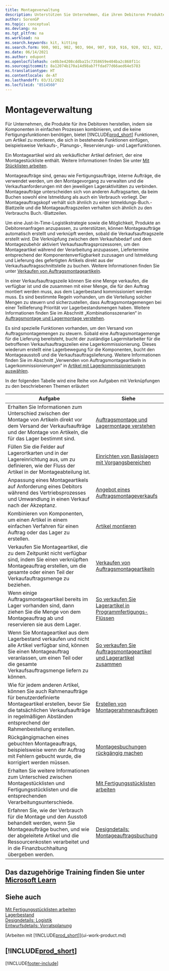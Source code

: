 ```yaml
---
title: Montageverwaltung
description: Unterstützen Sie Unternehmen, die ihren Debitoren Produkte vorsetzen, indem sie Komponenten in einfachen Prozessen kombinieren, ohne dass eine Fertigungsfunktionalität erforderlich ist.
author: SorenGP
ms.topic: conceptual
ms.devlang: na
ms.tgt_pltfrm: na
ms.workload: na
ms.search.keywords: kit, kitting
ms.search.form: 900, 901, 902, 903, 904, 907, 910, 916, 920, 921, 922, 923, 940, 941, 942, 930, 931, 932, 914, 915, 905
ms.date: 06/14/2021
ms.author: edupont
ms.openlocfilehash: ce0b3e4208cddba15c7358659e404ba2c868f11c
ms.sourcegitcommit: 8a12074b170a14d98ab7ffdad77d66aed64e5783
ms.translationtype: HT
ms.contentlocale: de-AT
ms.lasthandoff: 03/31/2022
ms.locfileid: "8514560"
---
```

# <a name="assembly-management"></a>Montageverwaltung
Für Unternehmen, die Produkte für ihre Debitoren herstellen, indem sie Komponenten in einfachen Prozessen kombinieren, und die keine Fertigungsfunktionen benötigen, bietet [!INCLUDE[prod_short](includes/prod_short.md)] Funktionen, um Artikel zu montieren, die sich in bestehende Funktionen einfügen, beispielsweise Verkaufs-, Planungs-, Reservierungs- und Lagerfunktionen.  

 Ein Montageartikel wird als verkäuflicher Artikel definiert, der eine Montagestückliste enthält. Weitere Informationen finden Sie unter [Mit Stücklisten arbeiten](inventory-how-work-BOMs.md).

 Montageaufträge sind, genau wie Fertigungsaufträge, interne Aufträge, die verwendet werden, um den Montagevorgang zu verwalten und die Verkaufsanforderungen mit den jeweiligen Lageraktivitäten zu verbinden. Montageaufträge unterscheiden sich von anderen Auftragsarten, da beim Buchen sowohl eine Istmeldung als auch ein Verbrauch vorliegt. Der Montageauftragskopf verhält sich ähnlich zu einer Istmeldungs-Buch.-Blattzeile und die Montageauftragszeilen verhalten sich ähnlich zu den Verbrauchs Buch.-Blattzeilen.  

 Um eine Just-In-Time-Logistikstrategie sowie die Möglichkeit, Produkte an Debitorenanfragen anzupassen, zu unterstützen, können Montageaufträge automatisch erstellt und verknüpft werden, sobald die Verkaufsauftragszeile erstellt wird. Die Verknüpfung zwischen dem Verkaufsbedarf und dem Montagezubehör aktiviert Verkaufsauftragsprozessoren, um den Montageartikel während der Verarbeitung anzupassen, Liefertermine entsprechend der Komponentenverfügbarkeit zuzusagen und Istmeldung und Lieferung des gefertigten Artikels direkt aus der Verkaufsauftragsschnittstelle zu buchen. Weitere Informationen finden Sie unter [Verkaufen von Auftragsmontageartikeln](assembly-how-to-sell-items-assembled-to-order.md).  

 In einer Verkaufsauftragszeile können Sie eine Menge verkaufen, die verfügbar ist und die zusammen mit einer Menge, die für den Auftrag montiert werden muss, aus dem Lagerbestand kommissioniert werden muss. Es sind bestimmte Regeln vorhanden, um die Verteilung solcher Mengen zu steuern und sicherzustellen, dass Auftragsmontagemengen bei einer Teillieferung Priorität vor Lagerbestandsmengen haben. Weitere Informationen finden Sie im Abschnitt „Kombinationsszenarien“ in [Auftragsmontage und Lagermontage verstehen](assembly-assemble-to-order-or-assemble-to-stock.md).  

 Es sind spezielle Funktionen vorhanden, um den Versand von Auftragsmontagemengen zu steuern. Sobald eine Auftragsmontagemenge für die Lieferung bereitsteht, bucht der zuständige Lagermitarbeiter für die betroffenen Verkaufsauftragszeilen eine Lagerkommissionierung. Dieses wiederum erstellt eine Lagerbewegung für die Komponenten, bucht den Montageausstoß und die Verkaufsauftragslieferung. Weitere Informationen finden Sie im Abschnitt „Verwenden von Auftragsmontageartikeln in Lagerkommissionierungen“ in [Artikel mit Lagerkommissionierungen auswählen](warehouse-how-to-pick-items-with-inventory-picks.md).

In der folgenden Tabelle wird eine Reihe von Aufgaben mit Verknüpfungen zu den beschriebenen Themen erläutert   

|**Aufgabe**|**Siehe**|  
|------------|-------------|  
|Erhalten Sie Informationen zum Unterschied zwischen der Montage von Artikeln direkt vor dem Versand der Verkaufsaufträge und der Montage von Artikeln, die für das Lager bestimmt sind.|[Auftragsmontage und Lagermontage verstehen](assembly-assemble-to-order-or-assemble-to-stock.md)|
|Füllen Sie die Felder auf Lagerortkarten und in der Lagereinrichtung aus, um zu definieren, wie der Fluss der Artikel in der Montageabteilung ist.|[Einrichten von Basislagern mit Vorgangsbereichen](warehouse-how-to-set-up-basic-warehouses-with-operations-areas.md)|
|Anpassung eines Montageartikels auf Anforderung eines Debitors während des Vertriebsprozesses und Umwandlung in einen Verkauf nach der Akzeptanz.|[Angebot eines Auftragsmontageverkaufs](assembly-how-to-quote-an-assemble-to-order-sale.md)|
|Kombinieren von Komponenten, um einen Artikel in einem einfachen Verfahren für einen Auftrag oder das Lager zu erstellen.|[Artikel montieren](assembly-how-to-assemble-items.md)|  
|Verkaufen Sie Montageartikel, die zu dem Zeitpunkt nicht verfügbar sind, indem Sie einen verknüpften Montageauftrag erstellen, um die gesamte oder einen Teil der Verkaufauftragsmenge zu beziehen.|[Verkaufen von Auftragsmontageartikeln](assembly-how-to-sell-items-assembled-to-order.md)|
|Wenn einige Auftragsmontageartikel bereits im Lager vorhanden sind, dann ziehen Sie die Menge von dem Montageauftrag ab und reservieren sie aus dem Lager.|[So verkaufen Sie Lagerartikel in Programmfertigungs-Flüssen](assembly-how-to-sell-inventory-items-in-assemble-to-order-flows.md)|  
|Wenn Sie Montageartikel aus dem Lagerbestand verkaufen und nicht alle Artikel verfügbar sind, können Sie einen Montageauftrag veranlassen, um einen Teil oder die gesamte Verkaufsauftragsmenge liefern zu können.|[So verkaufen Sie Auftragsmontageartikel und Lagerartikel zusammen](assembly-how-to-sell-assemble-to-order-items-and-inventory-items-together.md)|
|Wie für jedem anderen Artikel, können Sie auch Rahmenaufträge für benutzerdefinierte Montageartikel erstellen, bevor Sie die tatsächlichen Verkaufsaufträge in regelmäßigen Abständen entsprechend der Rahmenbestellung erstellen.|[Erstellen von Montagerahmenaufträgen](assembly-how-to-create-blanket-assembly-orders.md)|
|Rückgängigmachen eines gebuchten Montageauftrags, beispielsweise wenn der Auftrag mit Fehlern gebucht wurde, die korrigiert werden müssen.|[Montagesbuchungen rückgängig machen](assembly-how-to-undo-assembly-posting.md)|
|Erhalten Sie weitere Informationen zum Unterschied zwischen Montagestücklisten und Fertigungsstücklisten und die entsprechenden Verarbeitungsunterschiede.|[Mit Fertigungsstücklisten arbeiten](inventory-how-work-BOMs.md)|
|Erfahren Sie, wie der Verbrauch für die Montage und den Ausstoß behandelt werden, wenn Sie Montageaufträge buchen, und wie der abgeleitete Artikel und die Ressourcenkosten verarbeitet und in die Finanzbuchhaltung übergeben werden.|[Designdetails: Montageauftragsbuchung](design-details-assembly-order-posting.md)|  

## <a name="see-related-training-at-microsoft-learn"></a>Das dazugehörige Training finden Sie unter [Microsoft Learn](/learn/paths/assemble-items-dynamics-365-business-central/)

## <a name="see-also"></a>Siehe auch

[Mit Fertigungsstücklisten arbeiten](inventory-how-work-BOMs.md)  
[Lagerbestand](inventory-manage-inventory.md)  
[Designdetails: Logistik](design-details-warehouse-management.md)  
[Entwurfsdetails: Vorratsplanung](design-details-supply-planning.md)  
<!-- [Walkthrough: Planning Supplies Manually](walkthrough-planning-supplies-manually.md)   -->
<!-- [Walkthrough: Selling, Assembling, and Shipping Kits](walkthrough-selling-assembling-and-shipping-kits.md)   -->
[Arbeiten mit [!INCLUDE[prod_short](includes/prod_short.md)]](ui-work-product.md)

## [!INCLUDE[prod_short](includes/free_trial_md.md)]  


[!INCLUDE[footer-include](includes/footer-banner.md)]